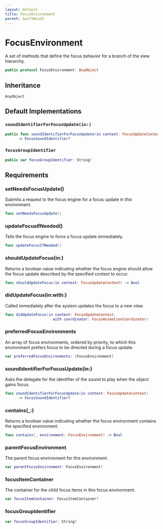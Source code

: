 ```yaml
---
layout: default
title: FocusEnvironment
parent: SwiftWin32
---
```

# FocusEnvironment

A set of methods that define the focus behavior for a branch of the view
hierarchy.

``` swift
public protocol FocusEnvironment: AnyObject 
```

## Inheritance

`AnyObject`

## Default Implementations

### `soundIdentifierForFocusUpdate(in:)`

``` swift
public func soundIdentifierForFocusUpdate(in context: FocusUpdateContext)
      -> FocusSoundIdentifier? 
```

### `focusGroupIdentifier`

``` swift
public var focusGroupIdentifier: String? 
```

## Requirements

### setNeedsFocusUpdate()

Submits a request to the focus engine for a focus update in this
environment.

``` swift
func setNeedsFocusUpdate()
```

### updateFocusIfNeeded()

Tells the focus engine to force a focus update immediately.

``` swift
func updateFocusIfNeeded()
```

### shouldUpdateFocus(in:​)

Returns a boolean value indicating whether the focus engine should allow
the focus update described by the specified context to occur.

``` swift
func shouldUpdateFocus(in context: FocusUpdateContext) -> Bool
```

### didUpdateFocus(in:​with:​)

Called immediately after the system updates the focus to a new view.

``` swift
func didUpdateFocus(in context: FocusUpdateContext,
                      with coordinator: FocusAnimationCoordinator)
```

### preferredFocusEnvironments

An array of focus environments, ordered by priority, to which this
environment prefers focus to be directed during a focus update.

``` swift
var preferredFocusEnvironments: [FocusEnvironment] 
```

### soundIdentifierForFocusUpdate(in:​)

Asks the delegate for the identifier of the sound to play when the object
gains focus.

``` swift
func soundIdentifierForFocusUpdate(in context: FocusUpdateContext)
      -> FocusSoundIdentifier?
```

### contains(\_:​)

Returns a boolean value indicating whether the focus environment contains
the specified environment.

``` swift
func contains(_ environment: FocusEnvironment) -> Bool
```

### parentFocusEnvironment

The parent focus environment for this environment.

``` swift
var parentFocusEnvironment: FocusEnvironment? 
```

### focusItemContainer

The container for the child focus items in this focus environment.

``` swift
var focusItemContainer: FocusItemContainer? 
```

### focusGroupIdentifier

``` swift
var focusGroupIdentifier: String? 
```
